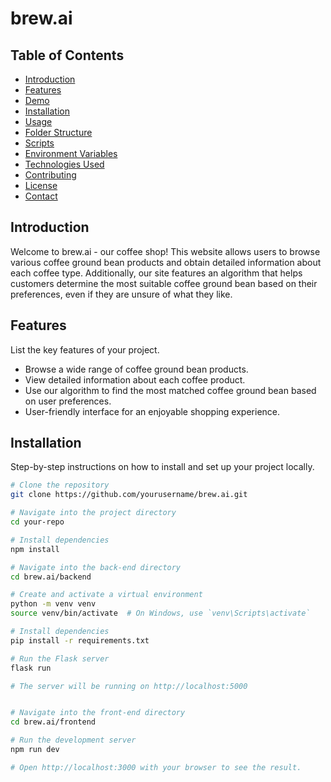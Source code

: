 # brew.ai

## Table of Contents
- [Introduction](#introduction)
- [Features](#features)
- [Demo](#demo)
- [Installation](#installation)
- [Usage](#usage)
- [Folder Structure](#folder-structure)
- [Scripts](#scripts)
- [Environment Variables](#environment-variables)
- [Technologies Used](#technologies-used)
- [Contributing](#contributing)
- [License](#license)
- [Contact](#contact)

## Introduction
Welcome to brew.ai - our coffee shop! This website allows users to browse various coffee ground bean products and obtain detailed information about each coffee type. Additionally, our site features an algorithm that helps customers determine the most suitable coffee ground bean based on their preferences, even if they are unsure of what they like.

## Features
List the key features of your project.
- Browse a wide range of coffee ground bean products.
- View detailed information about each coffee product.
- Use our algorithm to find the most matched coffee ground bean based on user preferences.
- User-friendly interface for an enjoyable shopping experience.

## Installation
Step-by-step instructions on how to install and set up your project locally.

```bash
# Clone the repository
git clone https://github.com/yourusername/brew.ai.git

# Navigate into the project directory
cd your-repo

# Install dependencies
npm install

# Navigate into the back-end directory
cd brew.ai/backend

# Create and activate a virtual environment
python -m venv venv
source venv/bin/activate  # On Windows, use `venv\Scripts\activate`

# Install dependencies
pip install -r requirements.txt

# Run the Flask server
flask run

# The server will be running on http://localhost:5000


# Navigate into the front-end directory
cd brew.ai/frontend

# Run the development server
npm run dev

# Open http://localhost:3000 with your browser to see the result.
